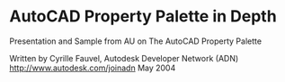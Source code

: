 AutoCAD Property Palette in Depth
=================================

Presentation and Sample from AU on The AutoCAD Property Palette


Written by Cyrille Fauvel, Autodesk Developer Network (ADN)
http://www.autodesk.com/joinadn
May 2004